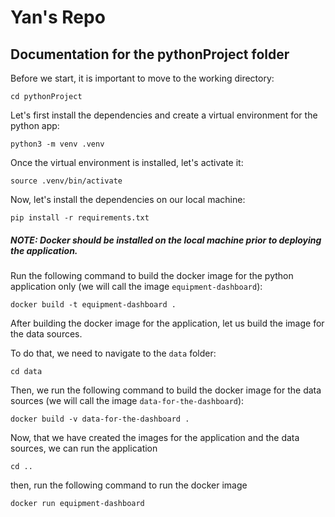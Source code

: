 # Yan's Repo

## Documentation for the pythonProject folder


Before we start, it is important to move to the working directory:

```
cd pythonProject
```

Let's first install the dependencies and create a virtual environment for the python app:

```
python3 -m venv .venv
```

Once the virtual environment is installed, let's activate it:

```
source .venv/bin/activate
```

Now, let's install the dependencies on our local machine:

```
pip install -r requirements.txt
```

##### NOTE: Docker should be installed on the local machine prior to deploying the application.

Run the following command to build the docker image for the python application only (we will call the image `equipment-dashboard`):

```
docker build -t equipment-dashboard .
```

After building the docker image for the application, let us build the image for the data sources.

To do that, we need to navigate to the `data` folder:

```
cd data
```

Then, we run the following command to build the docker image for the data sources (we will call the image `data-for-the-dashboard`):

```
docker build -v data-for-the-dashboard .
```

Now, that we have created the images for the application and the data sources, we can run the application

```
cd ..
```

then, run the following command to run the docker image

```
docker run equipment-dashboard
```
